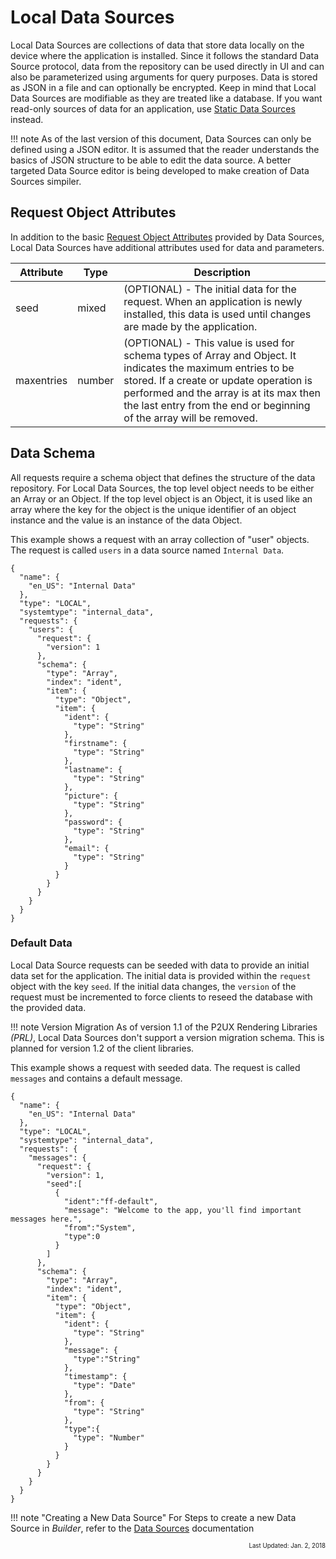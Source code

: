 # Local Data Sources
Local Data Sources are collections of data that store data locally on the device where the application is installed. Since it follows the standard Data Source protocol, data from the repository can be used directly in UI and can also be parameterized using arguments for query purposes. Data is stored as JSON in a file and can optionally be encrypted. Keep in mind that Local Data Sources are modifiable as they are treated like a database. If you want read-only sources of data for an application, use [Static Data Sources](staticdatasource.md) instead.

!!! note
    As of the last version of this document, Data Sources can only be defined using a JSON editor. It is assumed that the reader understands the basics of JSON structure to be able to edit the data source. A better targeted Data Source editor is being developed to make creation of Data Sources simpiler. 

## Request Object Attributes
In addition to the basic [Request Object Attributes](datasource.md#request-object-attributes) provided by Data Sources, Local Data Sources have additional attributes used for data and parameters. 

| Attribute | Type | Description |
| --- | --- | --- |
| seed | mixed | (OPTIONAL) - The initial data for the request. When an application is newly installed, this data is used until changes are made by the application. |
| maxentries | number | (OPTIONAL) - This value is used for schema types of Array and Object. It indicates the maximum entries to be stored. If a create or update operation is performed and the array is at its max then the last entry from the end or beginning of the array will be removed.

## Data Schema
All requests require a schema object that defines the structure of the data repository. For Local Data Sources, the top level object needs to be either an Array or an Object. If the top level object is an Object, it is used like an array where the key for the object is the unique identifier of an object instance and the value is an instance of the data Object.

This example shows a request with an array collection of "user" objects. The request is called `users` in a data source named `Internal Data`.

```
{
  "name": {
    "en_US": "Internal Data"
  },
  "type": "LOCAL",
  "systemtype": "internal_data",
  "requests": {
    "users": {
      "request": {
        "version": 1
      },
      "schema": {
        "type": "Array",
        "index": "ident",
        "item": {
          "type": "Object",
          "item": {
            "ident": {
              "type": "String"
            },
            "firstname": {
              "type": "String"
            },
            "lastname": {
              "type": "String"
            },
            "picture": {
              "type": "String"
            },
            "password": {
              "type": "String"
            },
            "email": {
              "type": "String"
            }
          }
        }
      }
    }
  }
}
```

### Default Data
Local Data Source requests can be seeded with data to provide an initial data set for the application. The initial data is provided within the `request` object with the key `seed`. If the initial data changes, the `version` of the request must be incremented to force clients to reseed the database with the provided data.

!!! note Version Migration
    As of version 1.1 of the P2UX Rendering Libraries *(PRL)*, Local Data Sources don't support a version migration schema. This is planned for version 1.2 of the client libraries.
    
This example shows a request with seeded data. The request is called `messages` and contains a default message.

```
{
  "name": {
    "en_US": "Internal Data"
  },
  "type": "LOCAL",
  "systemtype": "internal_data",
  "requests": {
    "messages": {
      "request": {
        "version": 1,
        "seed":[
          {
            "ident":"ff-default",
            "message": "Welcome to the app, you'll find important messages here.",
            "from":"System",
            "type":0
          }
        ]
      },
      "schema": {
        "type": "Array",
        "index": "ident",
        "item": {
          "type": "Object",
          "item": {
            "ident": {
              "type": "String"
            },
            "message": {
              "type":"String"
            },
            "timestamp": {
              "type": "Date"
            },
            "from": {
              "type": "String"
            },
            "type":{
              "type": "Number"
            }
          }
        }
      }
    }
  }
}
```    

!!! note "Creating a New Data Source"
    For Steps to create a new Data Source in *Builder*, refer to the [Data Sources](datasource#creating-data-sources) documentation

<div style="text-align:right"><sub><sup>Last Updated: Jan. 2, 2018<sup><sub></div>
